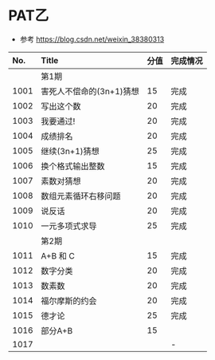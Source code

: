 # PAT乙

- 参考 https://blog.csdn.net/weixin_38380313

| No.  | Title           | 分值 | 完成情况 |
| :------| :-----------------| :----| :------|
|      | 第1期             |    |      |
| 1001 | 害死人不偿命的(3n+1)猜想 | 15 | 完成   |
| 1002 | 写出这个数           | 20 | 完成   |
| 1003 | 我要通过!           | 20 | 完成   |
| 1004 | 成绩排名            | 20 | 完成   |
| 1005 | 继续(3n+1)猜想      | 25 | 完成   |
| 1006 | 换个格式输出整数        | 15 | 完成   |
| 1007 | 素数对猜想           | 20 | 完成   |
| 1008 | 数组元素循环右移问题      | 20 | 完成   |
| 1009 | 说反话             | 20 | 完成   |
| 1010 | 一元多项式求导         | 25 | 完成   |
|      | 第2期             |    |      |
| 1011 | A+B 和 C         | 15 | 完成   |
| 1012 | 数字分类            | 20 | 完成   |
| 1013 | 数素数             | 20 | 完成   |
| 1014 | 福尔摩斯的约会         | 20 | 完成   |
| 1015 | 德才论             | 25 | 完成   |
| 1016 | 部分A+B           | 15 |      |
| 1017 |                 |    | -    |
